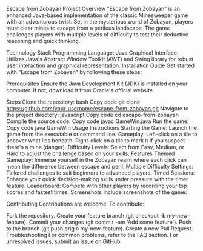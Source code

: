 Escape from Zobayan
Project Overview
"Escape from Zobayan" is an enhanced Java-based implementation of the classic Minesweeper game with an adventurous twist. Set in the mysterious world of Zobayan, players must clear mines to escape from a perilous landscape. The game challenges players with multiple levels of difficulty to test their deductive reasoning and quick thinking.

Technology Stack
Programming Language: Java
Graphical Interface: Utilizes Java's Abstract Window Toolkit (AWT) and Swing library for robust user interaction and graphical representation.
Installation Guide
Get started with "Escape from Zobayan" by following these steps:

Prerequisites
Ensure the Java Development Kit (JDK) is installed on your computer. If not, download it from Oracle's official website.

Steps
Clone the repository:
bash
Copy code
git clone https://github.com/your-username/escape-from-zobayan.git
Navigate to the project directory:
javascript
Copy code
cd escape-from-zobayan
Compile the source code:
Copy code
javac GameWin.java
Run the game:
Copy code
java GameWin
Usage Instructions
Starting the Game: Launch the game from the executable or command line.
Gameplay:
Left-click on a tile to uncover what lies beneath.
Right-click on a tile to mark it if you suspect there's a mine (danger).
Difficulty Levels: Select from Easy, Medium, or Hard to adjust the challenge based on your skills.
Features
Themed Gameplay: Immerse yourself in the Zobayan realm where each click can mean the difference between escape and peril.
Multiple Difficulty Settings: Tailored challenges to suit beginners to advanced players.
Timed Sessions: Enhance your quick decision-making skills under pressure with the timer feature.
Leaderboard: Compete with other players by recording your top scores and fastest times.
Screenshots
Include screenshots of the game:

Contributing
Contributions are welcome! To contribute:

Fork the repository.
Create your feature branch (git checkout -b my-new-feature).
Commit your changes (git commit -am 'Add some feature').
Push to the branch (git push origin my-new-feature).
Create a new Pull Request.
Troubleshooting
For common problems, refer to the FAQ section. For unresolved issues, submit an issue on GitHub.
